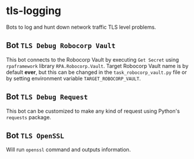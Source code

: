 # tls-logging

Bots to log and hunt down network traffic TLS level problems.


## Bot `TLS Debug Robocorp Vault` 

This bot connects to the Robocorp Vault by executing `Get Secret` using `rpaframework` library `RPA.Robocorp.Vault`.
Target Robocorp Vault name is by default **ever**, but this can be changed in the `task_robocorp_vault.py` file or by
setting environment variable `TARGET_ROBOCORP_VAULT`.

## Bot `TLS Debug Request` 

This bot can be customized to make any kind of request using Python's `requests` package.

## Bot `TLS OpenSSL`

Will run `openssl` command and outputs information.